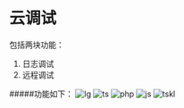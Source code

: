 # 云调试
包括两块功能：  
1.  日志调试  
2.  远程调试  

#####功能如下：
![lg](http://ww2.sinaimg.cn/mw1024/4161848agw1euji1m5rrmj208h0723yk.jpg)
![ts](http://ww4.sinaimg.cn/mw1024/4161848agw1eujiiwahehj20z80j776h.jpg)
![php](http://ww2.sinaimg.cn/mw1024/4161848agw1euji1z3uwkj20yf0ezq53.jpg)
![js](http://ww2.sinaimg.cn/mw1024/4161848agw1euji21x2v3j20yj0ctabq.jpg)
![tskl](http://ww2.sinaimg.cn/mw1024/4161848agw1euji27kqlfj20z50elgn4.jpg)
